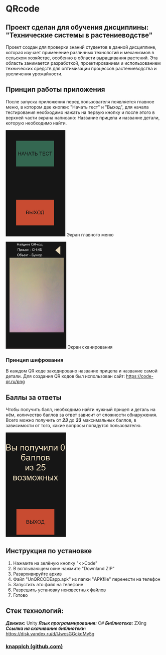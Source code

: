 # QRcode 
Проект сделан для обучения дисциплины:
"Технические системы в растениеводстве"
---
Проект создан для проверки знаний студентов в данной дисциплине, которая изучает применение различных технологий и механизмов в сельском хозяйстве, особенно в области выращивания растений. Эта область занимается разработкой, проектированием и использованием технических средств для оптимизации процессов растениеводства и увеличения урожайности.


## Принцип работы приложения 
После запуска приложения перед пользователя появляется главное меню, в котором две кнопки: "Начать тест" и "Выход", для начала тестирования необходимо нажать на первую кнопку и после этого в верхней части экрана написано: Название прицепа и название детали, которую необходимо найти.

![Экран главного меню](https://github.com/knappIch/-QRcode/blob/main/MainMenuScreen.PNG)
Экран главного меню


![Экран сканирования](https://github.com/knappIch/-QRcode/blob/main/ScanScreen.PNG)
Экран сканирования

### Принцип шифрования
В каждом QR коде закодировано название прицепа и название самой детали. 
Для создания QR кодов был использован сайт: https://code-qr.ru/png

## Баллы за ответы
Чтобы получить балл, необходимо найти нужный прицеп и деталь на нём, количество баллов за ответ зависит от сложности обнаружения. Всего можно получить от ***23*** до ***33*** максимальных баллов, в зависимости от того, какие вопросы попадутся пользователю.

![Экран после тестирования](https://github.com/knappIch/-QRcode/blob/main/EndScreen.PNG)

## Инструкция по установке
1. Нажмите на зелёную кнопку "<>Code"
2. В всплывающем окне нажмите "Downland ZIP"
3. Разархивируйте архив
4. Файл "UnQRCODEapp.apk" из папки "APKfile" перенести на телефон
5. Запустить это файл на телефоне
6. Разрешить установку неизвестных файлов
7. Готово


## Стек технологий:
***Движок:*** Unity
***Язык программирования:*** C#
***Библиотека:*** ZXing
***Ссылка на скачивание библиотеки:*** https://disk.yandex.ru/d/lJwcsGGckdMy5g


### [knappIch (github.com)](https://github.com/knappIch)


